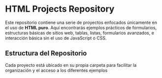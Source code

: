 # HTML Projects Repository

Este repositorio contiene una serie de proyectos enfocados únicamente en el uso de **HTML puro**. Aquí encontrarás ejemplos prácticos de formularios, estructuras básicas de sitios web, tablas, listas, formularios avanzados, e interacción básica sin el uso de JavaScript o CSS.

## Estructura del Repositorio

Cada proyecto está ubicado en su propia carpeta para facilitar la organización y el acceso a los diferentes ejemplos

